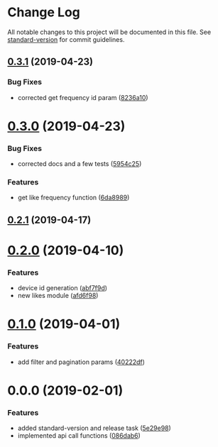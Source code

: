 # Change Log

All notable changes to this project will be documented in this file. See [standard-version](https://github.com/conventional-changelog/standard-version) for commit guidelines.

<a name="0.3.1"></a>
## [0.3.1](https://github.com/chaordic/engage-wishlist-sdk-js/compare/v0.3.0...v0.3.1) (2019-04-23)


### Bug Fixes

* corrected get frequency id param ([8236a10](https://github.com/chaordic/engage-wishlist-sdk-js/commit/8236a10))



<a name="0.3.0"></a>
# [0.3.0](https://github.com/chaordic/engage-wishlist-sdk-js/compare/v0.2.1...v0.3.0) (2019-04-23)


### Bug Fixes

* corrected docs and a few tests ([5954c25](https://github.com/chaordic/engage-wishlist-sdk-js/commit/5954c25))


### Features

* get like frequency function ([6da8989](https://github.com/chaordic/engage-wishlist-sdk-js/commit/6da8989))



<a name="0.2.1"></a>
## [0.2.1](https://github.com/chaordic/engage-wishlist-sdk-js/compare/v0.2.0...v0.2.1) (2019-04-17)



<a name="0.2.0"></a>
# [0.2.0](https://github.com/chaordic/engage-wishlist-sdk-js/compare/v0.1.0...v0.2.0) (2019-04-10)


### Features

* device id generation ([abf7f9d](https://github.com/chaordic/engage-wishlist-sdk-js/commit/abf7f9d))
* new likes module ([afd6f98](https://github.com/chaordic/engage-wishlist-sdk-js/commit/afd6f98))



<a name="0.1.0"></a>
# [0.1.0](https://github.com/chaordic/engage-wishlist-sdk-js/compare/v0.0.0...v0.1.0) (2019-04-01)


### Features

* add filter and pagination params ([40222df](https://github.com/chaordic/engage-wishlist-sdk-js/commit/40222df))



<a name="0.0.0"></a>
# 0.0.0 (2019-02-01)


### Features

* added standard-version and release task ([5e29e98](https://github.com/chaordic/engage-wishlist-sdk-js/commit/5e29e98))
* implemented api call functions ([086dab6](https://github.com/chaordic/engage-wishlist-sdk-js/commit/086dab6))
